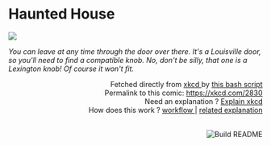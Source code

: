 # <b>Haunted House</b>

[![](https://imgs.xkcd.com/comics/haunted_house.png)](https://xkcd.com/2830)

<i>You can leave at any time through the door over there. It&#39;s a Louisville door, so you&#39;ll need to find a compatible knob. No, don&#39;t be silly, that one is a Lexington knob! Of course it won&#39;t fit.</i>

<div align="right">
  Fetched directly from
  <a href="https://xkcd.com">
    xkcd
  </a>
  by
  <a href="https://github.com/Vanille-N/Vanille-N/blob/master/fetch">
    this bash script
  </a>
</div>
<div align="right">
  Permalink to this comic:
  <a href="https://xkcd.com/2830">
    https://xkcd.com/2830
  </a>
</div>
<div align="right">
  Need an explanation ?
  <a href="https://www.explainxkcd.com/wiki/index.php/2830">
    Explain xkcd
  </a>
</div>
<div align="right">
  How does this work ?
  <a href="https://github.com/Vanille-N/Vanille-N/blob/master/.github/workflows/build.yml">
    workflow
  </a>
  |
  <a href="https://simonwillison.net/2020/Jul/10/self-updating-profile-readme/">
    related explanation
  </a>
</div><br>

<a href="https://github.com/Vanille-N/Vanille-N/actions"><img src="https://github.com/Vanille-N/Vanille-N/workflows/Build%20README/badge.svg" align="right" alt="Build README"></a>

